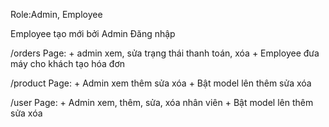 Role:Admin, Employee


Employee tạo mới bởi Admin
Đăng nhập


/orders Page:
    + admin xem, sửa trạng thái thanh toán, xóa
    + Employee đưa máy cho khách tạo hóa đơn

/product Page:
    + Admin xem thêm sửa xóa
    + Bật model lên thêm sửa xóa

/user Page:
    + Admin xem, thêm, sửa, xóa nhân viên
    + Bật model lên thêm sửa xóa


